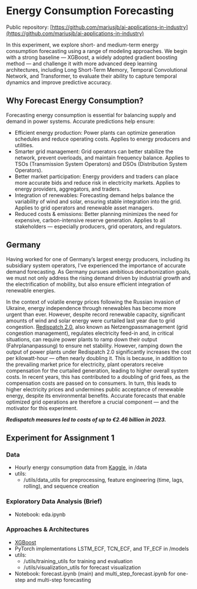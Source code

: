 # Energy Consumption Forecasting

Public repository: [https://github.com/mariusjb/ai-applications-in-industry](https://github.com/mariusjb/ai-applications-in-industry)

In this experiment, we explore short- and medium-term energy consumption forecasting using a range of modeling approaches. We begin with a strong baseline — XGBoost, a widely adopted gradient boosting method — and challenge it with more advanced deep learning architectures, including Long Short-Term Memory, Temporal Convolutional Network, and Transformer, to evaluate their ability to capture temporal dynamics and improve predictive accuracy.

## Why Forecast Energy Consumption?
Forecasting energy consumption is essential for balancing supply and demand in power systems. Accurate predictions help ensure:
- Efficient energy production: Power plants can optimize generation schedules and reduce operating costs. Applies to energy producers and utilities.
- Smarter grid management: Grid operators can better stabilize the network, prevent overloads, and maintain frequency balance. Applies to TSOs (Transmission System Operators) and DSOs (Distribution System Operators).
- Better market participation: Energy providers and traders can place more accurate bids and reduce risk in electricity markets. Applies to energy providers, aggregators, and traders.
- Integration of renewables: Forecasting demand helps balance the variability of wind and solar, ensuring stable integration into the grid. Applies to grid operators and renewable asset managers.
- Reduced costs & emissions: Better planning minimizes the need for expensive, carbon-intensive reserve generation. Applies to all stakeholders — especially producers, grid operators, and regulators.

## Germany
Having worked for one of Germany’s largest energy producers, including its subsidiary system operators, I’ve experienced the importance of accurate demand forecasting. As Germany pursues ambitious decarbonization goals, we must not only address the rising demand driven by industrial growth and the electrification of mobility, but also ensure efficient integration of renewable energies.

In the context of volatile energy prices following the Russian invasion of Ukraine, energy independence through renewables has become more urgent than ever. However, despite record renewable capacity, significant amounts of wind and solar energy were curtailed last year due to grid congestion. [Redispatch 2.0](/energy_consumption/REDISPATCH.md), also known as Netzengpassmanagement (grid congestion management), regulates electricity feed-in and, in critical situations, can require power plants to ramp down their output (Fahrplananpassung) to ensure net stability. However, ramping down the output of power plants under Redispatch 2.0 significantly increases the cost per kilowatt-hour — often nearly doubling it. This is because, in addition to the prevailing market price for electricity, plant operators receive compensation for the curtailed generation, leading to higher overall system costs. In recent years, this has contributed to a doubling of grid fees, as the compensation costs are passed on to consumers. In turn, this leads to higher electricity prices and undermines public acceptance of renewable energy, despite its environmental benefits. Accurate forecasts that enable optimized grid operations are therefore a crucial component — and the motivator for this experiment.

***Redispatch measures led to costs of up to €2.46 billion in 2023.***


## Experiment for Assignment 1

### Data
- Hourly energy consumption data from [Kaggle](https://www.kaggle.com/datasets/robikscube/hourly-energy-consumption/data), in /data
- utils:
    - /utils/data_utils for preprocessing, feature engineering (time, lags, rolling), and sequence creation

### Exploratory Data Analysis (Brief)
- Notebook: eda.ipynb

### Approaches & Architectures
- [XGBoost](https://pypi.org/project/xgboost/)
- PyTorch implementations LSTM_ECF, TCN_ECF, and TF_ECF in /models
- utils:
    - /utils/training_utils for training and evaluation
    - /utils/visualization_utils for forecast visualization
- Notebook: forecast.ipynb (main) and multi_step_forecast.ipynb for one-step and multi-step forecasting
